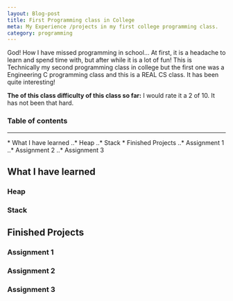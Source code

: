 ```yaml
---
layout: Blog-post
title: First Programming class in College 
meta: My Experience /projects in my first college programming class.  
category: programming
---
```


God! How I have missed programming in school... At first, it is a headache to learn and spend time with, but after while it is a lot of fun! This is Technically my second programming class in college but the first one was a Engineering C programming class and this is a REAL CS class. It has been quite interesting!

**The of this class difficulty of this class so far:** I would rate it a 2 of 10. It has not been that hard.

### Table of contents 
<hr>
* What I have learned
..* Heap
..* Stack
* Finished Projects
..* Assignment 1
..* Assignment 2
..* Assignment 3

## What I have learned

### Heap 

### Stack


## Finished Projects 

### Assignment 1

### Assignment 2

### Assignment 3
